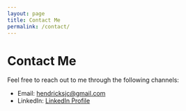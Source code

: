 ```yaml
---
layout: page
title: Contact Me
permalink: /contact/
---
```

# Contact Me

Feel free to reach out to me through the following channels:

- Email: hendricksjc@gmail.com
- LinkedIn: [LinkedIn Profile](https://www.linkedin.com/in/joshua-hendricks-jh/)

